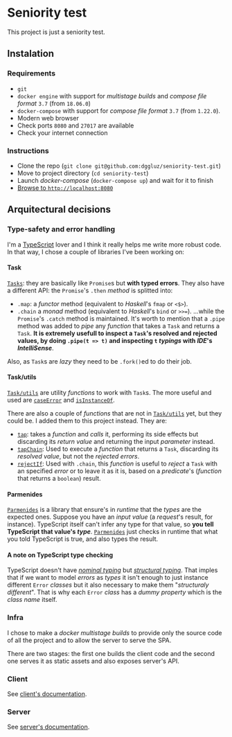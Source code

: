 # Seniority test

This project is just a seniority test.

## Instalation

### Requirements

* `git`
* `docker engine` with support for _multistage builds_ and _compose file format_ `3.7` (from `18.06.0`)
* `docker-compose` with support for _compose file format_ `3.7` (from `1.22.0`).
* Modern web browser
* Check ports `8080` and `27017` are available
* Check your internet connection

### Instructions

* Clone the repo (`git clone git@github.com:dggluz/seniority-test.git`)
* Move to project directory (`cd seniority-test`)
* Launch _docker-compose_ (`docker-compose up`) and wait for it to finish
* [Browse to `http://localhost:8080`](http://localhost:8080)

## Arquitectural decisions

### Type-safety and error handling

I'm a [TypeScript](http://www.typescriptlang.org/) lover and I think it really helps me write more robust code. In that way, I chose a couple of libraries I've been working on:

#### Task

[`Tasks`](https://github.com/ts-task/task): they are basically like `Promise`s but **with typed errors**. They also have a different API: the `Promise`'s `.then` _method_ is splitted into:
* `.map`: a _functor_ method (equivalent to _Haskell_'s `fmap` or `<$>`).
* `.chain` a _monad_ method (equivalent to _Haskell_'s `bind` or `>>=`).
...while the `Promise`'s `.catch` method is maintained. It's worth to mention that a `.pipe` method was added to _pipe_ any _function_ that takes a `Task` and returns a `Task`. **It is extremely usefull to inspect a `Task`'s resolved and rejected values, by doing `.pipe(t => t)` and inspecting `t` _typings_ with _IDE_'s _IntelliSense_**.

Also, as `Task`s are _lazy_ they need to be `.fork()`ed to do their job.

#### Task/utils

[`Task/utils`](https://github.com/ts-task/utils) are utility _functions_ to work with `Task`s. The more useful and used are [`caseError`](https://github.com/ts-task/utils#caseerror) and [`isInstanceOf`](https://github.com/ts-task/utils#isinstanceof).

There are also a couple of _functions_ that are not in [`Task/utils`](https://github.com/ts-task/utils) yet, but they could be. I added them to this project instead. They are:

* [`tap`](https://github.com/dggluz/seniority-test/blob/master/client/src/utils/tap.ts): takes a _function_ and _calls_ it, performing its side effects but discarding its _return value_ and returning the input _parameter_ instead.
* [`tapChain`](https://github.com/dggluz/seniority-test/blob/master/client/src/utils/tap-chain.ts): Used to execute a _function_ that returns a `Task`, discarding its _resolved value_, but not the _rejected errors_.
* [`rejectIf`](https://github.com/dggluz/seniority-test/blob/master/client/src/utils/reject-if.ts): Used with `.chain`, this _function_ is useful to _reject_ a `Task` with an specified _error_ or to leave it as it is, based on a _predicate_'s (_function_ that returns a `boolean`) result.

#### Parmenides

[`Parmenides`](https://github.com/dggluz/parmenides) is a library that ensure's in _runtime_ that the _types_ are the expected ones. Suppose you have an _input value_ (a _request_'s result, for instance). TypeScript itself can't infer any type for that value, so **you tell TypeScript that value's _type_**. [`Parmenides`](https://github.com/dggluz/parmenides) just checks in runtime that what you told TypeScript is true, and also types the result.

#### A note on TypeScript type checking

TypeScript doesn't have [_nominal typing_](https://en.wikipedia.org/wiki/Nominal_type_system) but [_structural typing_](https://en.wikipedia.org/wiki/Structural_type_system). That imples that if we want to model _errors_ as _types_ it isn't enough to just instance different `Error` _classes_ but it also necessary to make them "_structuraly different_". That is why each `Error` _class_ has a _dummy property_ which is the _class name_ itself.

### Infra

I chose to make a _docker multistage builds_ to provide only the source code of all the project and to allow the server to serve the SPA.

There are two stages: the first one builds the client code and the second one serves it as static assets and also exposes server's API. 

### Client

See [client's documentation](./client).

### Server

See [server's documentation](./server).

